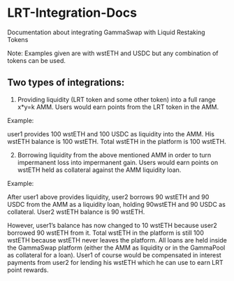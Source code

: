 # LRT-Integration-Docs
Documentation about integrating GammaSwap with Liquid Restaking Tokens

Note: Examples given are with wstETH and USDC but any combination of tokens can be used.

## Two types of integrations:

1. Providing liquidity (LRT token and some other token) into a full range x*y=k AMM. Users would earn points from the LRT token in the AMM.


  Example:

  user1 provides 100 wstETH and 100 USDC as liquidity into the AMM. His wstETH balance is 100 wstETH. Total wstETH in the platform is 100 wstETH.



2. Borrowing liquidity from the above mentioned AMM in order to turn impermanent loss into impermanent gain. Users would earn points on wstETH held as collateral against the AMM liquidity loan.


  Example:

  After user1 above provides liquidity, user2 borrows 90 wstETH and 90 USDC from the AMM as a liquidity loan, holding 90wstETH and 90 USDC as collateral. User2 wstETH balance is 90 wstETH. 

  However, user1’s balance has now changed to 10 wstETH because user2 borrowed 90 wstETH from it. Total wstETH in the platform is still 100 wstETH because wstETH never leaves the platform. All loans are held inside the GammaSwap platform (either the AMM as liquidity or in the GammaPool as collateral for a loan). User1 of course would be compensated in interest payments from user2 for lending his wstETH which he can use to earn LRT point rewards.

